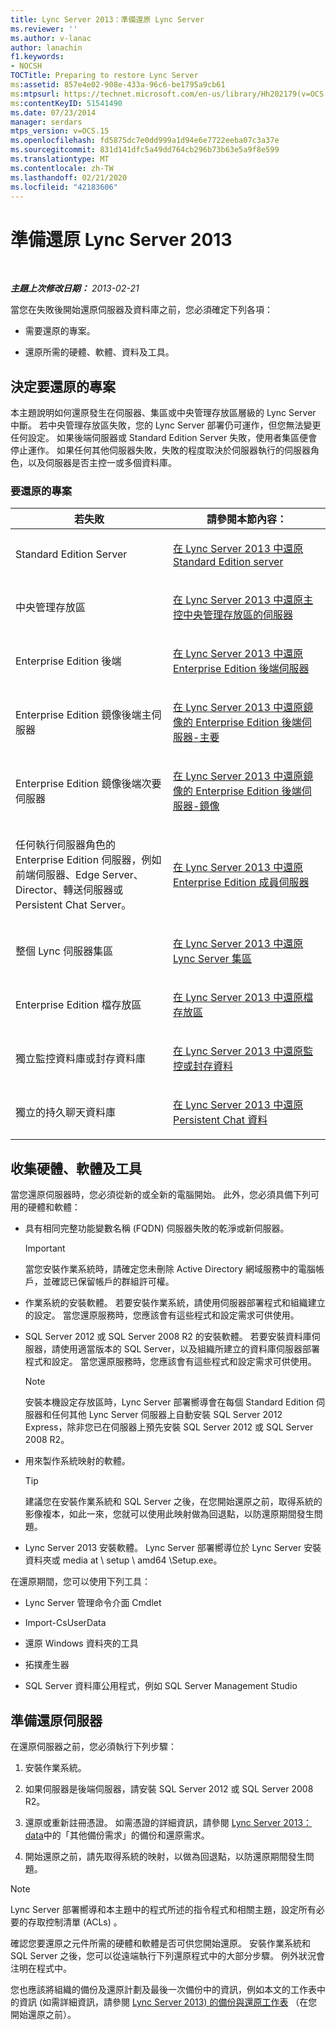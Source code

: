 ```yaml
---
title: Lync Server 2013：準備還原 Lync Server
ms.reviewer: ''
ms.author: v-lanac
author: lanachin
f1.keywords:
- NOCSH
TOCTitle: Preparing to restore Lync Server
ms:assetid: 857e4e02-908e-433a-96c6-be1795a9cb61
ms:mtpsurl: https://technet.microsoft.com/en-us/library/Hh202179(v=OCS.15)
ms:contentKeyID: 51541490
ms.date: 07/23/2014
manager: serdars
mtps_version: v=OCS.15
ms.openlocfilehash: fd5875dc7e0dd999a1d94e6e7722eeba07c3a37e
ms.sourcegitcommit: 831d141dfc5a49dd764cb296b73b63e5a9f8e599
ms.translationtype: MT
ms.contentlocale: zh-TW
ms.lasthandoff: 02/21/2020
ms.locfileid: "42183606"
---
```

<div data-xmlns="http://www.w3.org/1999/xhtml">

<div class="topic" data-xmlns="http://www.w3.org/1999/xhtml" data-msxsl="urn:schemas-microsoft-com:xslt" data-cs="https://msdn.microsoft.com/">

<div data-asp="https://msdn2.microsoft.com/asp">

# <a name="preparing-to-restore-lync-server-2013"></a>準備還原 Lync Server 2013

</div>

<div id="mainSection">

<div id="mainBody">

<span> </span>

_**主題上次修改日期：** 2013-02-21_

當您在失敗後開始還原伺服器及資料庫之前，您必須確定下列各項：

  - 需要還原的專案。

  - 還原所需的硬體、軟體、資料及工具。

<div>

## <a name="determining-what-to-restore"></a>決定要還原的專案

本主題說明如何還原發生在伺服器、集區或中央管理存放區層級的 Lync Server 中斷。 若中央管理存放區失敗，您的 Lync Server 部署仍可運作，但您無法變更任何設定。 如果後端伺服器或 Standard Edition Server 失敗，使用者集區便會停止運作。 如果任何其他伺服器失敗，失敗的程度取決於伺服器執行的伺服器角色，以及伺服器是否主控一或多個資料庫。

### <a name="what-to-restore"></a>要還原的專案

<table>
<colgroup>
<col style="width: 50%" />
<col style="width: 50%" />
</colgroup>
<thead>
<tr class="header">
<th>若失敗</th>
<th>請參閱本節內容：</th>
</tr>
</thead>
<tbody>
<tr class="odd">
<td><p>Standard Edition Server</p></td>
<td><p><a href="lync-server-2013-restoring-a-standard-edition-server.md">在 Lync Server 2013 中還原 Standard Edition server</a></p></td>
</tr>
<tr class="even">
<td><p>中央管理存放區</p></td>
<td><p><a href="lync-server-2013-restoring-the-server-hosting-the-central-management-store.md">在 Lync Server 2013 中還原主控中央管理存放區的伺服器</a></p></td>
</tr>
<tr class="odd">
<td><p>Enterprise Edition 後端</p></td>
<td><p><a href="lync-server-2013-restoring-an-enterprise-edition-back-end-server.md">在 Lync Server 2013 中還原 Enterprise Edition 後端伺服器</a></p></td>
</tr>
<tr class="even">
<td><p>Enterprise Edition 鏡像後端主伺服器</p></td>
<td><p><a href="lync-server-2013-restoring-a-mirrored-enterprise-edition-back-end-server-primary.md">在 Lync Server 2013 中還原鏡像的 Enterprise Edition 後端伺服器-主要</a></p></td>
</tr>
<tr class="odd">
<td><p>Enterprise Edition 鏡像後端次要伺服器</p></td>
<td><p><a href="lync-server-2013-restoring-a-mirrored-enterprise-edition-back-end-server-mirror.md">在 Lync Server 2013 中還原鏡像的 Enterprise Edition 後端伺服器-鏡像</a></p></td>
</tr>
<tr class="even">
<td><p>任何執行伺服器角色的 Enterprise Edition 伺服器，例如前端伺服器、Edge Server、Director、轉送伺服器或 Persistent Chat Server。</p></td>
<td><p><a href="lync-server-2013-restoring-an-enterprise-edition-member-server.md">在 Lync Server 2013 中還原 Enterprise Edition 成員伺服器</a></p></td>
</tr>
<tr class="odd">
<td><p>整個 Lync 伺服器集區</p></td>
<td><p><a href="lync-server-2013-restoring-a-lync-server-pool.md">在 Lync Server 2013 中還原 Lync Server 集區</a></p></td>
</tr>
<tr class="even">
<td><p>Enterprise Edition 檔存放區</p></td>
<td><p><a href="lync-server-2013-restoring-a-file-store.md">在 Lync Server 2013 中還原檔存放區</a></p></td>
</tr>
<tr class="odd">
<td><p>獨立監控資料庫或封存資料庫</p></td>
<td><p><a href="lync-server-2013-restoring-monitoring-or-archiving-data.md">在 Lync Server 2013 中還原監控或封存資料</a></p></td>
</tr>
<tr class="even">
<td><p>獨立的持久聊天資料庫</p></td>
<td><p><a href="lync-server-2013-restoring-persistent-chat-data.md">在 Lync Server 2013 中還原 Persistent Chat 資料</a></p></td>
</tr>
</tbody>
</table>


</div>

<div>

## <a name="gathering-hardware-software-and-tools"></a>收集硬體、軟體及工具

當您還原伺服器時，您必須從新的或全新的電腦開始。 此外，您必須具備下列可用的硬體和軟體：

  - 具有相同完整功能變數名稱 (FQDN) 伺服器失敗的乾淨或新伺服器。
    
    <div>
    

    > [!IMPORTANT]  
    > 當您安裝作業系統時，請確定您未刪除 Active Directory 網域服務中的電腦帳戶，並確認已保留帳戶的群組許可權。

    
    </div>

  - 作業系統的安裝軟體。 若要安裝作業系統，請使用伺服器部署程式和組織建立的設定。 當您還原服務時，您應該會有這些程式和設定需求可供使用。

  - SQL Server 2012 或 SQL Server 2008 R2 的安裝軟體。 若要安裝資料庫伺服器，請使用適當版本的 SQL Server，以及組織所建立的資料庫伺服器部署程式和設定。 當您還原服務時，您應該會有這些程式和設定需求可供使用。
    
    <div>
    

    > [!NOTE]  
    > 安裝本機設定存放區時，Lync Server 部署嚮導會在每個 Standard Edition 伺服器和任何其他 Lync Server 伺服器上自動安裝 SQL Server 2012 Express，除非您已在伺服器上預先安裝 SQL Server 2012 或 SQL Server 2008 R2。

    
    </div>

  - 用來製作系統映射的軟體。
    
    <div>
    

    > [!TIP]  
    > 建議您在安裝作業系統和 SQL Server 之後，在您開始還原之前，取得系統的影像複本，如此一來，您就可以使用此映射做為回退點，以防還原期間發生問題。

    
    </div>

  - Lync Server 2013 安裝軟體。 Lync Server 部署嚮導位於 Lync Server 安裝資料夾或 media at \\ setup \\ amd64 \\Setup.exe。

在還原期間，您可以使用下列工具：

  - Lync Server 管理命令介面 Cmdlet

  - Import-CsUserData

  - 還原 Windows 資料夾的工具

  - 拓撲產生器

  - SQL Server 資料庫公用程式，例如 SQL Server Management Studio

</div>

<div>

## <a name="preparing-to-restore-a-server"></a>準備還原伺服器

在還原伺服器之前，您必須執行下列步驟：

1.  安裝作業系統。

2.  如果伺服器是後端伺服器，請安裝 SQL Server 2012 或 SQL Server 2008 R2。

3.  還原或重新註冊憑證。 如需憑證的詳細資訊，請參閱 [Lync Server 2013： data](lync-server-2013-backup-and-restoration-requirements-data.md)中的「其他備份需求」的備份和還原需求。

4.  開始還原之前，請先取得系統的映射，以做為回退點，以防還原期間發生問題。

<div>


> [!NOTE]  
> Lync Server 部署嚮導和本主題中的程式所述的指令程式和相關主題，設定所有必要的存取控制清單 (ACLs) 。



</div>

確認您要還原之元件所需的硬體和軟體是否可供您開始還原。 安裝作業系統和 SQL Server 之後，您可以從遠端執行下列還原程式中的大部分步驟。 例外狀況會注明在程式中。

您也應該將組織的備份及還原計劃及最後一次備份中的資訊，例如本文的工作表中的資訊 (如需詳細資訊，請參閱 [Lync Server 2013) 的備份與還原工作表](lync-server-2013-backup-and-restoration-worksheets.md) （在您開始還原之前）。

</div>

</div>

<span> </span>

</div>

</div>

</div>

